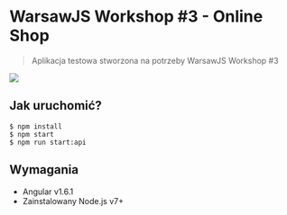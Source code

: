 # WarsawJS Workshop #3 - Online Shop

> Aplikacja testowa stworzona na potrzeby WarsawJS Workshop #3

![](http://warsawjs.com/assets/images/logo/logo-transparent-240x240.png)

## Jak uruchomić?

```
$ npm install
$ npm start
$ npm run start:api
```

## Wymagania

* Angular v1.6.1
* Zainstalowany Node.js v7+
